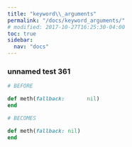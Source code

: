 ```yaml
---
title: "keyword\\_arguments"
permalink: "/docs/keyword_arguments/"
# modified: 2017-10-27T16:25:30-04:00
toc: true
sidebar:
  nav: "docs"
---
```

### unnamed test 361
```ruby
# BEFORE

def meth(fallback:       nil)
end

```
```ruby
# BECOMES

def meth(fallback: nil)
end
```
